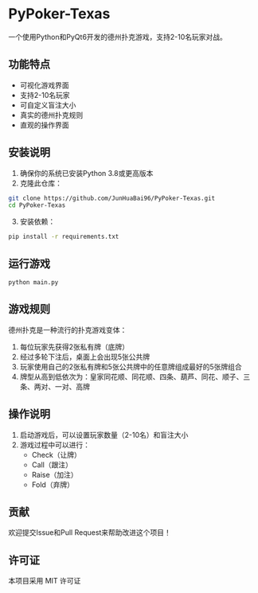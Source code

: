 # PyPoker-Texas 

一个使用Python和PyQt6开发的德州扑克游戏，支持2-10名玩家对战。

## 功能特点

- 可视化游戏界面
- 支持2-10名玩家
- 可自定义盲注大小
- 真实的德州扑克规则
- 直观的操作界面

## 安装说明

1. 确保你的系统已安装Python 3.8或更高版本
2. 克隆此仓库：
```bash
git clone https://github.com/JunHuaBai96/PyPoker-Texas.git
cd PyPoker-Texas
```

3. 安装依赖：
```bash
pip install -r requirements.txt
```

## 运行游戏

```bash
python main.py
```

## 游戏规则

德州扑克是一种流行的扑克游戏变体：

1. 每位玩家先获得2张私有牌（底牌）
2. 经过多轮下注后，桌面上会出现5张公共牌
3. 玩家使用自己的2张私有牌和5张公共牌中的任意牌组成最好的5张牌组合
4. 牌型从高到低依次为：皇家同花顺、同花顺、四条、葫芦、同花、顺子、三条、两对、一对、高牌

## 操作说明

1. 启动游戏后，可以设置玩家数量（2-10名）和盲注大小
2. 游戏过程中可以进行：
   - Check（让牌）
   - Call（跟注）
   - Raise（加注）
   - Fold（弃牌）

## 贡献

欢迎提交Issue和Pull Request来帮助改进这个项目！

## 许可证

本项目采用 MIT 许可证 